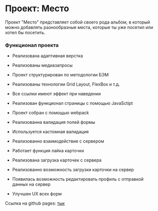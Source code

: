 # Проект: Место
Проект "Место" представляет собой своего рода альбом, в который можно добавлять разнообразные места, которые ты уже посетил или хотел бы посетить.

### Функционал проекта
* Реализована адаптивная верстка
* Реализованы медиазапросы
* Проект структурирован по методологии БЭМ
* Реализованы технологии Grid Layout, FlexBox и т.д.
* Все ссылки имеют эффект при наведении
* Реализован функционал страницы с помощью JavaSctipt
* Проект собран с помощью webpack
* Реализованна валидация полей формы
* Используется кастомная валидация

* Реализованно взаимодействие с сервером
* Работает функция лайка карточки
* Реализована загрузка карточек с сервера
* Реализованно возможность загрузки карточки на сервер
* Появилась возможность редактировать профиль с отправкой данных на сервер
* Улучшен UX всех форм

Ссылка на github pages: <a href="https://dmitrygrigorich.github.io/mesto-project/">тык</a>
